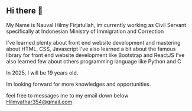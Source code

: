## Hi there 👋

My Name is Nauval Hilmy Firjatullah, im currently working as Civil Servant specifically at Indonesian Ministry of Immigration and Correction

I've learned plenty about front end website development and mastering about HTML, CSS, Javascript
I've also learned a bit about the famous library for front end website development like Bootstrap and ReactJS
I've also learned few about others programming language like Python and C

In 2025, I will be 19 years old.

Im looking forward for more knowledges and opportunities.

feel free to messages me to my email down below
Hilmyathar354@gmail.com


